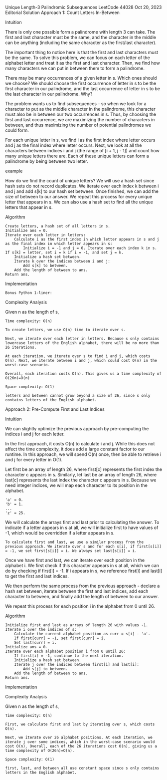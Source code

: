 Unique Length-3 Palindromic Subsequences
LeetCode
44028
Oct 20, 2023
Editorial
Solution
Approach 1: Count Letters In-Between

Intuition

There is only one possible form a palindrome with length 3 can take. The first and last character must be the same, and the character in the middle can be anything (including the same character as the first/last character).

The important thing to notice here is that the first and last characters must be the same. To solve this problem, we can focus on each letter of the alphabet letter and treat it as the first and last character. Then, we find how many characters we can put in between them to form a palindrome.

There may be many occurrences of a given letter in s. Which ones should we choose? We should choose the first occurrence of letter in s to be the first character in our palindrome, and the last occurrence of letter in s to be the last character in our palindrome. Why?

The problem wants us to find subsequences - so when we look for a character to put as the middle character in the palindrome, this character must also be in between our two occurrences in s. Thus, by choosing the first and last occurrence, we are maximizing the number of characters in between, and thus maximizing the number of potential palindromes we could form.

For each unique letter in s, we find i as the first index where letter occurs and j as the final index where letter occurs. Next, we look at all the characters between indices i and j (the range of [i + 1, j - 1]) and count how many unique letters there are. Each of these unique letters can form a palindrome by being between two letter.

example

How do we find the count of unique letters? We will use a hash set since hash sets do not record duplicates. We iterate over each index k between i and j and add s[k] to our hash set between. Once finished, we can add the size of between to our answer. We repeat this process for every unique letter that appears in s. We can also use a hash set to find all the unique letters that appear in s.

Algorithm

    Create letters, a hash set of all letters in s.
    Initialize ans = 0.
    Iterate over each letter in letters:
        Calculate i as the first index in which letter appears in s and j as the final index in which letter appears in s:
            Initialize i = -1 and j = 0. Iterate over each index k in s. If s[k] = letter, set i = k if i = -1, and set j = k.
        Initialize a hash set between.
        Iterate k over the indices between i and j:
            Add s[k] to between.
        Add the length of between to ans.
    Return ans.

Implementation

    Bonus Python 1-liner:

Complexity Analysis

Given n as the length of s,

    Time complexity: O(n)

    To create letters, we use O(n) time to iterate over s.

    Next, we iterate over each letter in letters. Because s only contains lowercase letters of the English alphabet, there will be no more than 26 iterations.

    At each iteration, we iterate over s to find i and j, which costs O(n). Next, we iterate between i and j, which could cost O(n) in the worst-case scenario.

    Overall, each iteration costs O(n). This gives us a time complexity of O(26n)=O(n)

    Space complexity: O(1)

    letters and between cannot grow beyond a size of 26, since s only contains letters of the English alphabet.


Approach 2: Pre-Compute First and Last Indices

Intuition

We can slightly optimize the previous approach by pre-computing the indices i and j for each letter.

In the first approach, it costs O(n) to calculate i and j. While this does not affect the time complexity, it does add a large constant factor to our runtime. In this approach, we will spend O(n) once, then be able to retrieve i and j for every letter in O(1).

Let first be an array of length 26, where first[c] represents the first index the character c appears in s. Similarly, let last be an array of length 26, where last[c] represents the last index the character c appears in s. Because we need integer indices, we will map each character to its position in the alphabet.

    'a' = 0.
    'b' = 1.
    ...
    'z' = 25.

We will calculate the arrays first and last prior to calculating the answer. To indicate if a letter appears in s at all, we will initialize first to have values of -1, which would be overridden if a letter appears in s.

    To calculate first and last, we use a similar process from the previous approach. We iterate over s and for each s[i], if first[s[i]] = -1, we set first[s[i]] = i. We always set last[s[i]] = i.

Once we have first and last, we can iterate over each position in the alphabet i. We first check if this character appears in s at all, which we can do by checking if first[i] = -1. If i appears in s, we reference first[i] and last[i] to get the first and last indices.

We then perform the same process from the previous approach - declare a hash set between, iterate between the first and last indices, add each character to between, and finally add the length of between to our answer.

We repeat this process for each position i in the alphabet from 0 until 26.

Algorithm

    Initialize first and last as arrays of length 26 with values -1.
    Iterate i over the indices of s:
        Calculate the current alphabet position as curr = s[i] - 'a'.
        If first[curr] = -1, set first[curr] = i.
        Set last[curr] = i.
    Initialize ans = 0.
    Iterate over each alphabet position i from 0 until 26:
        If first[i] = -1, continue to the next iteration.
        Initialize a hash set between.
        Iterate j over the indices between first[i] and last[i]:
            Add s[j] to between.
        Add the length of between to ans.
    Return ans.

Implementation

Complexity Analysis

Given n as the length of s,

    Time complexity: O(n)

    First, we calculate first and last by iterating over s, which costs O(n).

    Next, we iterate over 26 alphabet positions. At each iteration, we iterate j over some indices, which in the worst-case scenario would cost O(n). Overall, each of the 26 iterations cost O(n), giving us a time complexity of O(26n)=O(n).

    Space complexity: O(1)

    first, last, and between all use constant space since s only contains letters in the English alphabet.
